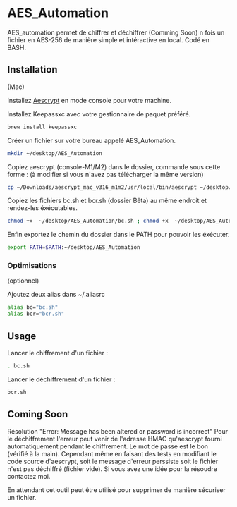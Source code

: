 # AES_Automation
AES_automation permet de chiffrer et déchiffrer (Comming Soon) n fois un fichier en AES-256 de manière simple et intéractive en local. Codé en BASH.

## Installation
(Mac)

Installez [Aescrypt](https://www.aescrypt.com/download/) en mode console pour votre machine. 

Installez Keepassxc avec votre gestionnaire de paquet préféré.
```zsh
brew install keepassxc
```
Créer un fichier sur votre bureau appelé AES_Automation.
```zsh
mkdir ~/desktop/AES_Automation
```
Copiez aescrypt (console-M1/M2) dans le dossier, commande sous cette forme :
(à modifier si vous n'avez pas télécharger la même version)
```bash
cp ~/Downloads/aescrypt_mac_v316_m1m2/usr/local/bin/aescrypt ~/desktop/AES_Automation 
```
Copiez les fichiers bc.sh et bcr.sh (dossier Bêta) au même endroit et rendez-les éxécutables.
```bash
chmod +x  ~/desktop/AES_Automation/bc.sh ; chmod +x  ~/desktop/AES_Automation/bcr.sh
```
Enfin exportez le chemin du dossier dans le PATH pour pouvoir les éxécuter.
```bash
export PATH=$PATH:~/desktop/AES_Automation
```
### Optimisations
(optionnel)

Ajoutez deux alias dans ~/.aliasrc
```zsh
alias bc="bc.sh"
alias bcr="bcr.sh"
```

## Usage
Lancer le chiffrement d'un fichier :
```bash
. bc.sh
```
Lancer le déchiffrement d'un fichier :
```zsh
bcr.sh
```
## Coming Soon

Résolution "Error: Message has been altered or password is incorrect"
Pour le déchiffrement l'erreur peut venir de l'adresse HMAC qu'aescrypt fourni automatiquement pendant le chiffrement. Le mot de passe est le bon (vérifié à la main). Cependant même en faisant des tests en modifiant le code source d'aescrypt, soit le message d'erreur perssiste soit le fichier n'est pas déchiffré (fichier vide). 
Si vous avez une idée pour la résoudre contactez moi.

En attendant cet outil peut être utilisé pour supprimer de manière sécuriser un fichier. 
